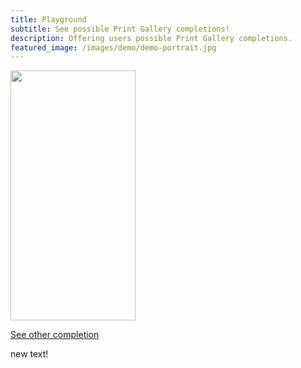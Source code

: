 ```yaml
---
title: Playground
subtitle: See possible Print Gallery completions!
description: Offering users possible Print Gallery completions.
featured_image: /images/demo/demo-portrait.jpg
---
```




<img src="https://www.researchgate.net/profile/Martti-Tapio-Kuuskoski-2/publication/50379958/figure/fig2/AS:957410529267717@1605275866789/M-C-Escher-Print-Gallery.png"  width="200" height="400" />

<a href="/playground" class="button button--large">See other completion</a>


new text!

<script language="javascript">
// code goes here!!

// onclick: change picture!



</script>


